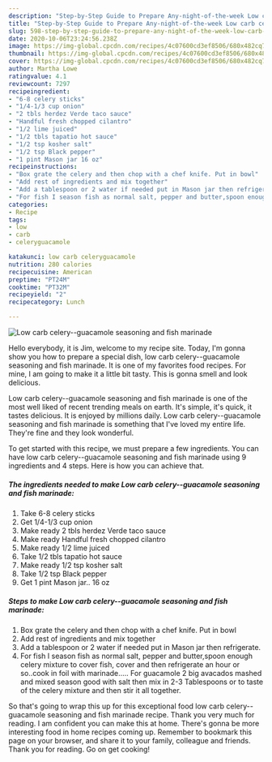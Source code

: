 ```yaml
---
description: "Step-by-Step Guide to Prepare Any-night-of-the-week Low carb celery--guacamole seasoning and fish marinade"
title: "Step-by-Step Guide to Prepare Any-night-of-the-week Low carb celery--guacamole seasoning and fish marinade"
slug: 598-step-by-step-guide-to-prepare-any-night-of-the-week-low-carb-celery-guacamole-seasoning-and-fish-marinade
date: 2020-10-06T23:24:56.238Z
image: https://img-global.cpcdn.com/recipes/4c07600cd3ef8506/680x482cq70/low-carb-celery-guacamole-seasoning-and-fish-marinade-recipe-main-photo.jpg
thumbnail: https://img-global.cpcdn.com/recipes/4c07600cd3ef8506/680x482cq70/low-carb-celery-guacamole-seasoning-and-fish-marinade-recipe-main-photo.jpg
cover: https://img-global.cpcdn.com/recipes/4c07600cd3ef8506/680x482cq70/low-carb-celery-guacamole-seasoning-and-fish-marinade-recipe-main-photo.jpg
author: Martha Lowe
ratingvalue: 4.1
reviewcount: 7297
recipeingredient:
- "6-8 celery sticks"
- "1/4-1/3 cup onion"
- "2 tbls herdez Verde taco sauce"
- "Handful fresh chopped cilantro"
- "1/2 lime juiced"
- "1/2 tbls tapatio hot sauce"
- "1/2 tsp kosher salt"
- "1/2 tsp Black pepper"
- "1 pint Mason jar 16 oz"
recipeinstructions:
- "Box grate the celery and then chop with a chef knife. Put in bowl"
- "Add rest of ingredients and mix together"
- "Add a tablespoon or 2 water if needed put in Mason jar then refrigerate."
- "For fish I season fish as normal salt, pepper and butter,spoon enough celery mixture to cover fish, cover and then refrigerate an hour or so..cook in foil with marinade..... For guacamole 2 big avacados mashed and mixed season good with salt then mix in 2-3 Tablespoons or to taste of the celery mixture and then stir it all together."
categories:
- Recipe
tags:
- low
- carb
- celeryguacamole

katakunci: low carb celeryguacamole 
nutrition: 280 calories
recipecuisine: American
preptime: "PT24M"
cooktime: "PT32M"
recipeyield: "2"
recipecategory: Lunch

---
```



![Low carb celery--guacamole seasoning and fish marinade](https://img-global.cpcdn.com/recipes/4c07600cd3ef8506/680x482cq70/low-carb-celery-guacamole-seasoning-and-fish-marinade-recipe-main-photo.jpg)

Hello everybody, it is Jim, welcome to my recipe site. Today, I'm gonna show you how to prepare a special dish, low carb celery--guacamole seasoning and fish marinade. It is one of my favorites food recipes. For mine, I am going to make it a little bit tasty. This is gonna smell and look delicious.



Low carb celery--guacamole seasoning and fish marinade is one of the most well liked of recent trending meals on earth. It's simple, it's quick, it tastes delicious. It is enjoyed by millions daily. Low carb celery--guacamole seasoning and fish marinade is something that I've loved my entire life. They're fine and they look wonderful.


To get started with this recipe, we must prepare a few ingredients. You can have low carb celery--guacamole seasoning and fish marinade using 9 ingredients and 4 steps. Here is how you can achieve that.

<!--inarticleads1-->

##### The ingredients needed to make Low carb celery--guacamole seasoning and fish marinade:

1. Take 6-8 celery sticks
1. Get 1/4-1/3 cup onion
1. Make ready 2 tbls herdez Verde taco sauce
1. Make ready Handful fresh chopped cilantro
1. Make ready 1/2 lime juiced
1. Take 1/2 tbls tapatio hot sauce
1. Make ready 1/2 tsp kosher salt
1. Take 1/2 tsp Black pepper
1. Get 1 pint Mason jar.. 16 oz




<!--inarticleads2-->

##### Steps to make Low carb celery--guacamole seasoning and fish marinade:

1. Box grate the celery and then chop with a chef knife. Put in bowl
1. Add rest of ingredients and mix together
1. Add a tablespoon or 2 water if needed put in Mason jar then refrigerate.
1. For fish I season fish as normal salt, pepper and butter,spoon enough celery mixture to cover fish, cover and then refrigerate an hour or so..cook in foil with marinade..... For guacamole 2 big avacados mashed and mixed season good with salt then mix in 2-3 Tablespoons or to taste of the celery mixture and then stir it all together.




So that's going to wrap this up for this exceptional food low carb celery--guacamole seasoning and fish marinade recipe. Thank you very much for reading. I am confident you can make this at home. There's gonna be more interesting food in home recipes coming up. Remember to bookmark this page on your browser, and share it to your family, colleague and friends. Thank you for reading. Go on get cooking!
